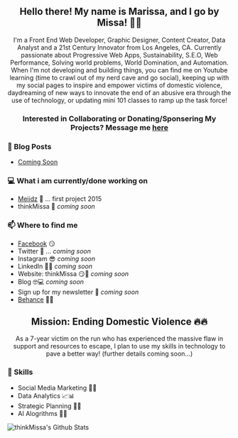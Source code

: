 <h2 align="center">Hello there! My name is Marissa, and I go by Missa! 👋🤓</h2>

<p align="center">I'm a Front End Web Developer, Graphic Designer, Content Creator, Data Analyst and a 21st Century Innovator from Los Angeles, CA. Currently passionate about Progressive Web Apps, Sustainability, S.E.O, Web Performance, Solving world problems, World Domination, and Automation. When I'm not developing and building things, you can find me on Youtube learning (time to crawl out of my nerd cave and go social), keeping up with my social pages to inspire and empower victims of domestic violence, daydreaming of new ways to innovate the end of an abusive era through the use of technology, or updating mini 101 classes to ramp up the task force! </p>


<h3 align="center"> Interested in Collaborating or Donating/Sponsering My Projects? Message me <a href="https://www.facebook.com/thinkmissa">here</a> </h3>

### 📰 Blog Posts
<!-- BLOG-POST-LIST:START -->
- [Coming Soon](https://github.com/thinkMissa)
<!-- BLOG-POST-LIST:END -->

### 💻 What i am currently/done working on
- [Meiidz](https://meiidz.com)  🚀 ... first project 2015
- thinkMissa  🚀 *coming soon*

### 📫 Where to find me
- [Facebook](https://www.facebook.com/thinkmissa) 😏
- Twitter 🐤 ... *coming soon*
- Instagram 😎 *coming soon*
- LinkedIn 👨💼 *coming soon*
- Website: thinkMissa 😏🔗 *coming soon*
- Blog 🤓💻 *coming soon*
- Sign up for my newsletter 💌 *coming soon*
- [Behance](https://www.behance.net/thinkMissa) 🔨🎨

<h2 align="center">Mission: Ending Domestic Violence 🔥🔥</h2>

<p align="center">As a 7-year victim on the run who has experienced the massive flaw in support and resources to escape, I plan to use my skills in technology to pave a better way! (further details coming soon...) </p>

### 💪 Skills
- Social Media Marketing 💭👑
- Data Analytics 📈📊
- Strategic Planning 🤔🥉
- AI Alogrithms 🤔🥉

![thinkMissa's Github Stats](https://github-readme-stats.vercel.app/api?username=thinkMissa&show_icons=true&theme=radical)
